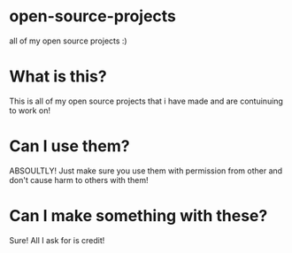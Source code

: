 # open-source-projects
all of my open source projects :)

# What is this?
This is all of my open source projects that i have made and are contuinuing to work on!

# Can I use them?
ABSOULTLY! Just make sure you use them with permission from other and don't cause harm to others with them!

# Can I make something with these? 
Sure! All I ask for is credit!
